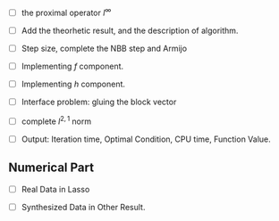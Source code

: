 - [ ] the proximal operator $l^{\infty}$ 
- [ ] Add the theorhetic result, and the description of algorithm.
- [ ] Step size, complete the NBB step and Armijo
- [ ] Implementing $f$ component.
- [ ] Implementing $h$ component. 
- [ ] Interface problem: gluing the block vector 


- [ ] complete $l^{2,1}$ norm 

- [ ] Output: Iteration time, Optimal Condition, CPU time, Function Value. 


## Numerical Part

- [ ] Real Data in Lasso 
- [ ] Synthesized Data in Other Result.


